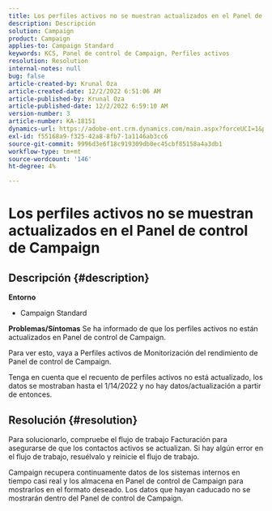```yaml
---
title: Los perfiles activos no se muestran actualizados en el Panel de control de Campaign
description: Descripción
solution: Campaign
product: Campaign
applies-to: Campaign Standard
keywords: KCS, Panel de control de Campaign, Perfiles activos
resolution: Resolution
internal-notes: null
bug: false
article-created-by: Krunal Oza
article-created-date: 12/2/2022 6:51:06 AM
article-published-by: Krunal Oza
article-published-date: 12/2/2022 6:59:10 AM
version-number: 3
article-number: KA-18151
dynamics-url: https://adobe-ent.crm.dynamics.com/main.aspx?forceUCI=1&pagetype=entityrecord&etn=knowledgearticle&id=fe498aaf-0d72-ed11-9561-6045bd006c82
exl-id: f55168a9-f325-42a8-8fb7-1a1146ab3cc6
source-git-commit: 9996d3e6f18c919309db0ec45cbf85158a4a3db1
workflow-type: tm+mt
source-wordcount: '146'
ht-degree: 4%

---
```


# Los perfiles activos no se muestran actualizados en el Panel de control de Campaign

## Descripción {#description}

<b>Entorno</b>
- Campaign Standard



<b>Problemas/Síntomas</b>
Se ha informado de que los perfiles activos no están actualizados en Panel de control de Campaign.

Para ver esto, vaya a Perfiles activos de Monitorización del rendimiento de Panel de control de Campaign.

Tenga en cuenta que el recuento de perfiles activos no está actualizado, los datos se mostraban hasta el 1/14/2022 y no hay datos/actualización a partir de entonces.


## Resolución {#resolution}


Para solucionarlo, compruebe el flujo de trabajo Facturación para asegurarse de que los contactos activos se actualizan. Si hay algún error en el flujo de trabajo, resuélvalo y reinicie el flujo de trabajo.

Campaign recupera continuamente datos de los sistemas internos en tiempo casi real y los almacena en Panel de control de Campaign para mostrarlos en el formato deseado. Los datos que hayan caducado no se mostrarán dentro del Panel de control de Campaign.
